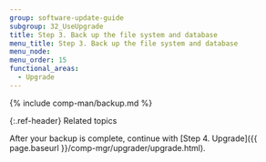 ```yaml
---
group: software-update-guide
subgroup: 32_UseUpgrade
title: Step 3. Back up the file system and database
menu_title: Step 3. Back up the file system and database
menu_node:
menu_order: 15
functional_areas:
  - Upgrade
---
```


{% include comp-man/backup.md %}

{:.ref-header}
Related topics

After your backup is complete, continue with [Step 4. Upgrade]({{ page.baseurl }}/comp-mgr/upgrader/upgrade.html).


